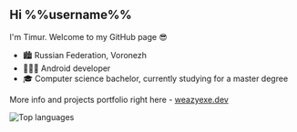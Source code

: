 ## Hi %%username%%

I'm Timur. Welcome to my GitHub page 😎
- 🏙 Russian Federation, Voronezh
- 👨🏼‍💻 Android developer
- 🎓 Computer science bachelor, currently studying for a master degree

More info and projects portfolio right here - [weazyexe.dev](weazyexe.dev?r=g)

![Top languages](https://github-readme-stats.vercel.app/api/top-langs/?username=weazyexe&langs_count=6)
